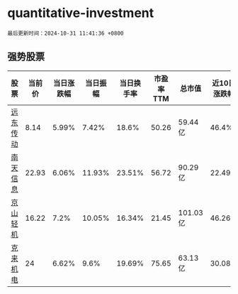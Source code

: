 # quantitative-investment

`最后更新时间：2024-10-31 11:41:36 +0800`

## 强势股票

|股票|当前价|当日涨跌幅|当日振幅|当日换手率|市盈率TTM|总市值|近10日涨跌幅|
|----|----|----|----|----|----|----|----|
|[远东传动](https://xueqiu.com/S/SZ002406)|8.14|5.99%|7.42%|18.6%|50.26|59.44亿|46.4%|
|[南天信息](https://xueqiu.com/S/SZ000948)|22.93|6.06%|11.93%|23.51%|56.72|90.29亿|22.49%|
|[京山轻机](https://xueqiu.com/S/SZ000821)|16.22|7.2%|10.05%|16.34%|21.45|101.03亿|46.26%|
|[克来机电](https://xueqiu.com/S/SH603960)|24|6.62%|9.6%|19.69%|75.65|63.13亿|30.08%|

